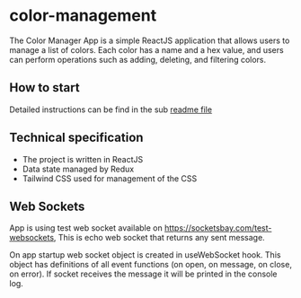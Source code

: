 # color-management
The Color Manager App is a simple ReactJS application that allows users to manage a list of colors. Each color has a name and a hex value, and users can perform operations such as adding, deleting, and filtering colors.

## How to start
Detailed instructions can be find in the sub [readme file](https://github.com/Milena997/color-management/blob/main/react-color-manager/README.md)

 ## Technical specification
  - The project is written in ReactJS
- Data state managed by Redux
- Tailwind CSS used for management of the CSS

## Web Sockets

App is using test web socket available on https://socketsbay.com/test-websockets, 
This is echo web socket that returns any sent message.

On app startup web socket object is created in useWebSocket hook. This object has definitions of all event functions (on open, on message, on close, on error). If socket receives the message it will be printed in the console log.
